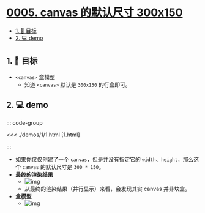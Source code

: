 # [0005. canvas 的默认尺寸 300x150](https://github.com/Tdahuyou/TNotes.canvas/tree/main/notes/0005.%20canvas%20%E7%9A%84%E9%BB%98%E8%AE%A4%E5%B0%BA%E5%AF%B8%20300x150)

<!-- region:toc -->

- [1. 🎯 目标](#1--目标)
- [2. 💻 demo](#2--demo)

<!-- endregion:toc -->

## 1. 🎯 目标

- `<canvas>` 盒模型
  - 知道 `<canvas>` 默认是 `300x150` 的行盒即可。

## 2. 💻 demo

::: code-group

<<< ./demos/1/1.html [1.html]

:::

- 如果你仅仅创建了一个 `canvas`，但是并没有指定它的 `width`、`height`，那么这个 `canvas` 的默认尺寸是 `300 * 150`。
- **最终的渲染结果**
  - ![img](https://cdn.jsdelivr.net/gh/Tdahuyou/imgs@main/2024-10-03-22-58-50.png)
  - 从最终的渲染结果（并行显示）来看，会发现其实 canvas 并非块盒。
- **盒模型**
  - ![img](https://cdn.jsdelivr.net/gh/Tdahuyou/imgs@main/2024-10-03-22-59-01.png)
